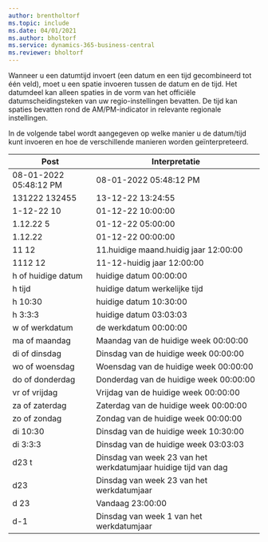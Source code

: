 ```yaml
---
author: brentholtorf
ms.topic: include
ms.date: 04/01/2021
ms.author: bholtorf
ms.service: dynamics-365-business-central
ms.reviewer: bholtorf
---
```

Wanneer u een datumtijd invoert (een datum en een tijd gecombineerd tot één veld), moet u een spatie invoeren tussen de datum en de tijd. Het datumdeel kan alleen spaties in de vorm van het officiële datumscheidingsteken van uw regio-instellingen bevatten. De tijd kan spaties bevatten rond de AM/PM-indicator in relevante regionale instellingen.

<!--It is also possible to enter only a date in a datetime field, but it is not possible to enter only a time.-->

In de volgende tabel wordt aangegeven op welke manier u de datum/tijd kunt invoeren en hoe de verschillende manieren worden geïnterpreteerd.  

|Post|Interpretatie|
|---------------|------------------------|
|08-01-2022 05:48:12 PM|08\-01\-2022 05:48:12 PM|
|131222 132455|13-12-22 13:24:55|
|1-12-22 10|01-12-22 10:00:00|
|1.12.22 5|01-12-22 05:00:00|
|1.12.22|01-12-22 00:00:00|
|11 12|11.huidige maand.huidig jaar 12:00:00|
|1112 12|11-12-huidig jaar 12:00:00|
|h of huidige datum|huidige datum 00:00:00|
|h tijd|huidige datum werkelijke tijd|
|h 10:30|huidige datum 10:30:00|
|h 3:3:3|huidige datum 03:03:03|
|w of werkdatum|de werkdatum 00:00:00|
|ma of maandag|Maandag van de huidige week 00:00:00|
|di of dinsdag|Dinsdag van de huidige week 00:00:00|
|wo of woensdag|Woensdag van de huidige week 00:00:00|
|do of donderdag|Donderdag van de huidige week 00:00:00|
|vr of vrijdag|Vrijdag van de huidige week 00:00:00|
|za of zaterdag|Zaterdag van de huidige week 00:00:00|
|zo of zondag|Zondag van de huidige week 00:00:00|
|di 10:30|Dinsdag van de huidige week 10:30:00|
|di 3:3:3|Dinsdag van de huidige week 03:03:03|
|d23 t|Dinsdag van week 23 van het werkdatumjaar huidige tijd van dag|
|d23|Dinsdag van week 23 van het werkdatumjaar|
|d 23|Vandaag 23:00:00|
|d-1|Dinsdag van week 1 van het werkdatumjaar|


